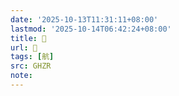 ```yaml
---
date: '2025-10-13T11:31:11+08:00'
lastmod: '2025-10-14T06:42:24+08:00'
title: 󰨤
url: 󰨤
tags: [航]
src: GHZR
note:
---
```

